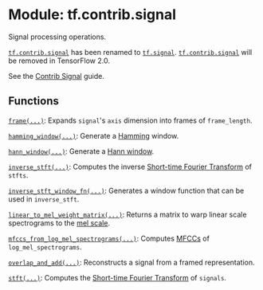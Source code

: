 <div itemscope itemtype="http://developers.google.com/ReferenceObject">
<meta itemprop="name" content="tf.contrib.signal" />
<meta itemprop="path" content="Stable" />
</div>

# Module: tf.contrib.signal

Signal processing operations.

<a href="../../tf/contrib/signal.md"><code>tf.contrib.signal</code></a> has been renamed to <a href="../../tf/signal.md"><code>tf.signal</code></a>. <a href="../../tf/contrib/signal.md"><code>tf.contrib.signal</code></a> will be
removed in TensorFlow 2.0.

See the
[Contrib Signal](https://tensorflow.org/api_guides/python/contrib.signal)
guide.


[hamming]: https://en.wikipedia.org/wiki/Window_function#Hamming_window
[hann]: https://en.wikipedia.org/wiki/Window_function#Hann_window
[mel]: https://en.wikipedia.org/wiki/Mel_scale
[mfcc]: https://en.wikipedia.org/wiki/Mel-frequency_cepstrum
[stft]: https://en.wikipedia.org/wiki/Short-time_Fourier_transform

## Functions

[`frame(...)`](../../tf/signal/frame.md): Expands `signal`'s `axis` dimension into frames of `frame_length`.

[`hamming_window(...)`](../../tf/signal/hamming_window.md): Generate a [Hamming][hamming] window.

[`hann_window(...)`](../../tf/signal/hann_window.md): Generate a [Hann window][hann].

[`inverse_stft(...)`](../../tf/signal/inverse_stft.md): Computes the inverse [Short-time Fourier Transform][stft] of `stfts`.

[`inverse_stft_window_fn(...)`](../../tf/signal/inverse_stft_window_fn.md): Generates a window function that can be used in `inverse_stft`.

[`linear_to_mel_weight_matrix(...)`](../../tf/signal/linear_to_mel_weight_matrix.md): Returns a matrix to warp linear scale spectrograms to the [mel scale][mel].

[`mfccs_from_log_mel_spectrograms(...)`](../../tf/signal/mfccs_from_log_mel_spectrograms.md): Computes [MFCCs][mfcc] of `log_mel_spectrograms`.

[`overlap_and_add(...)`](../../tf/signal/overlap_and_add.md): Reconstructs a signal from a framed representation.

[`stft(...)`](../../tf/signal/stft.md): Computes the [Short-time Fourier Transform][stft] of `signals`.

